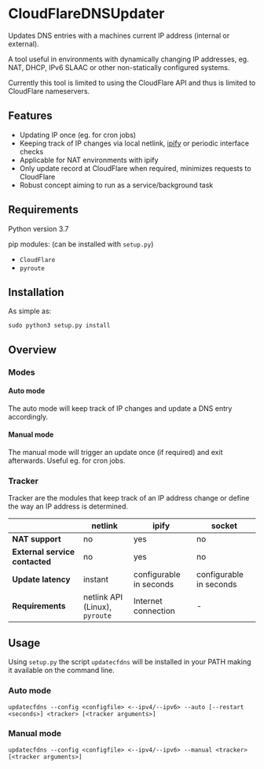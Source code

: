 # CloudFlareDNSUpdater

Updates DNS entries with a machines current IP address (internal or external).

A tool useful in environments with dynamically changing IP addresses, eg. NAT, DHCP, IPv6 SLAAC or other non-statically configured systems.

Currently this tool is limited to using the CloudFlare API and thus is limited to CloudFlare nameservers.

## Features
* Updating IP once (eg. for cron jobs)
* Keeping track of IP changes via local netlink, [ipify](https://www.ipify.org/) or periodic interface checks
* Applicable for NAT environments with ipify
* Only update record at CloudFlare when required, minimizes requests to CloudFlare
* Robust concept aiming to run as a service/background task

## Requirements
Python version 3.7

pip modules: (can be installed with `setup.py`)
* `CloudFlare`
* `pyroute`

## Installation
As simple as:

`sudo python3 setup.py install`

## Overview

### Modes

#### Auto mode
The auto mode will keep track of IP changes and update a DNS entry accordingly.

#### Manual mode
The manual mode will trigger an update once (if required) and exit afterwards. Useful eg. for cron jobs.

### Tracker
Tracker are the modules that keep track of an IP address change or define the way an IP address is determined.

|                                | netlink                        | ipify                   | socket                  |
|--------------------------------|--------------------------------|-------------------------|-------------------------|
| **NAT support**                | no                             | yes                     | no                      |
| **External service contacted** | no                             | yes                     | no                      |
| **Update latency**             | instant                        | configurable in seconds | configurable in seconds |
| **Requirements**               | netlink API (Linux), `pyroute` | Internet connection     | -                       |


## Usage
Using `setup.py` the script `updatecfdns` will be installed in your PATH making it available on the command line.

### Auto mode
`updatecfdns --config <configfile> <--ipv4/--ipv6> --auto [--restart <seconds>] <tracker> [<tracker arguments>]`

### Manual mode
`updatecfdns --config <configfile> <--ipv4/--ipv6> --manual <tracker> [<tracker arguments>]`
